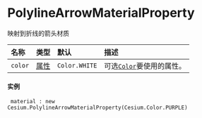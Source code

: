 # PolylineArrowMaterialProperty

映射到折线的箭头材质

| 名称 | 类型 | 默认 | 描述 |
| :--- | :--- | :--- | :--- |
| `color` | [属性](https://cesiumjs.org/Cesium/Build/Documentation/Property.html) | `Color.WHITE` | 可选[`Color`](https://cesiumjs.org/Cesium/Build/Documentation/Color.html)要使用的属性。 |

#### 实例

```
 material : new Cesium.PolylineArrowMaterialProperty(Cesium.Color.PURPLE)
```



